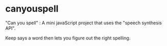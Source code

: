 # canyouspell
"Can you spell" : A mini javaScript project that uses the "speech synthesis API". 

Keep says a word then lets you figure out the right spelling.
